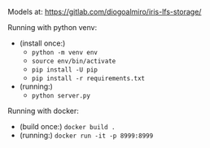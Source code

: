
Models at: https://gitlab.com/diogoalmiro/iris-lfs-storage/

Running with python venv:

 - (install once:)
   - `python -m venv env`
   - `source env/bin/activate`
   - `pip install -U pip`
   - `pip install -r requirements.txt`
 - (running:)
   - `python server.py`

Running with docker:

 - (build once:)  `docker build .`
 - (running:) `docker run -it -p 8999:8999`
